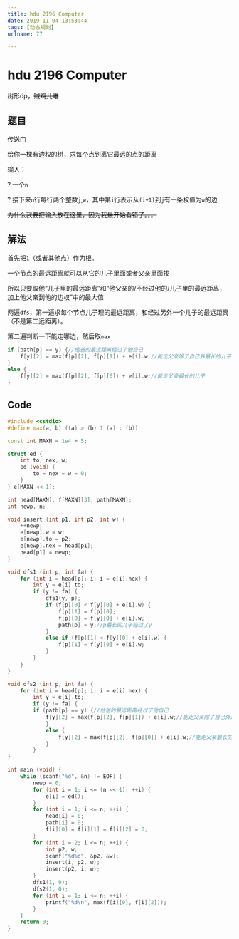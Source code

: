 ```yaml
---
title: hdu 2196 Computer
date: 2019-11-04 13:53:44
tags: [动态规划]
urlname: 77

---
```

<!--markdown-->
# hdu 2196 Computer

树形dp，~~贼鸡儿难~~

## 题目

[传送门](http://acm.hdu.edu.cn/showproblem.php?pid=2196)

给你一棵有边权的树，求每个点到离它最远的点的距离

输入：

?	一个`n`

?	接下来`n`行每行两个整数`j`,`w`，其中第`i`行表示从`(i+1)`到`j`有一条权值为`w`的边

~~为什么我要把输入放在这里，因为我最开始看错了。。。~~

## 解法

首先把`1`（或者其他点）作为根。

一个节点的最远距离就可以从它的儿子里面或者父亲里面找

所以只要取他“儿子里的最远距离”和“他父亲的/不经过他的/儿子里的最远距离，加上他父亲到他的边权”中的最大值

两遍`dfs`，第一遍求每个节点儿子理的最远距离，和经过另外一个儿子的最远距离（不是第二远距离）。

第二遍判断一下能走哪边，然后取`max`

```cpp
if (path[p] == y) {//他爸的最远距离经过了他自己
    f[y][2] = max(f[p][2], f[p][1]) + e[i].w;//能走父亲除了自己外最长的儿子
}
else {
    f[y][2] = max(f[p][2], f[p][0]) + e[i].w;//能走父亲最长的儿子
}
```

## Code

```cpp
#include <cstdio>
#define max(a, b) ((a) > (b) ? (a) : (b))

const int MAXN = 1e4 + 5;

struct ed {
	int to, nex, w;
	ed (void) {
		to = nex = w = 0;
	}
} e[MAXN << 1];

int head[MAXN], f[MAXN][3], path[MAXN];
int newp, n;

void insert (int p1, int p2, int w) {
	++newp;
	e[newp].w = w;
	e[newp].to = p2;
	e[newp].nex = head[p1];
	head[p1] = newp;
}

void dfs1 (int p, int fa) {
	for (int i = head[p]; i; i = e[i].nex) {
		int y = e[i].to;
		if (y != fa) {
			dfs1(y, p);
			if (f[p][0] < f[y][0] + e[i].w) {
				f[p][1] = f[p][0];
				f[p][0] = f[y][0] + e[i].w;
				path[p] = y;//p最长的儿子经过了y
			}
			else if (f[p][1] < f[y][0] + e[i].w) {
				f[p][1] = f[y][0] + e[i].w;
			}
		}
	}
}

void dfs2 (int p, int fa) {
	for (int i = head[p]; i; i = e[i].nex) {
		int y = e[i].to;
		if (y != fa) {
		if (path[p] == y) {//他爸的最远距离经过了他自己
		    f[y][2] = max(f[p][2], f[p][1]) + e[i].w;//能走父亲除了自己外最长的儿子
			}
			else {
			    f[y][2] = max(f[p][2], f[p][0]) + e[i].w;//能走父亲最长的儿子
			}
		}
}

int main (void) {
	while (scanf("%d", &n) != EOF) {
		newp = 0;
		for (int i = 1; i <= (n << 1); ++i) {
			e[i] = ed();
		}
		for (int i = 1; i <= n; ++i) {
			head[i] = 0;
			path[i] = 0;
			f[i][0] = f[i][1] = f[i][2] = 0;
		}
		for (int i = 2; i <= n; ++i) {
			int p2, w;
			scanf("%d%d", &p2, &w);
			insert(i, p2, w);
			insert(p2, i, w);
		}
		dfs1(1, 0);
		dfs2(1, 0);
		for (int i = 1; i <= n; ++i) {
			printf("%d\n", max(f[i][0], f[i][2]));
		}
	}
	return 0;
}
```

